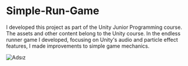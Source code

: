 # Simple-Run-Game
I developed this project as part of the Unity Junior Programming course. The assets and other content belong to the Unity course. In the endless runner game I developed, focusing on Unity's audio and particle effect features, I made improvements to simple game mechanics.

![Adsız](https://github.com/OsmanDikmen/Simple-Run-Game/assets/132342152/3244ca1b-1476-489c-ac24-f675fa0e2529)
